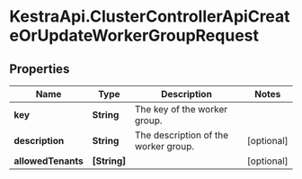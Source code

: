 # KestraApi.ClusterControllerApiCreateOrUpdateWorkerGroupRequest

## Properties

Name | Type | Description | Notes
------------ | ------------- | ------------- | -------------
**key** | **String** | The key of the worker group. | 
**description** | **String** | The description of the worker group. | [optional] 
**allowedTenants** | **[String]** |  | [optional] 


